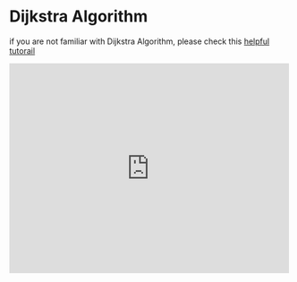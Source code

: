 # Dijkstra Algorithm

if you are not familiar with Dijkstra Algorithm, please check this [helpful tutorail](https://www.youtube.com/watch?v=XB4MIexjvY0&ab_channel=AbdulBari)

<embed src="https://drive.google.com/viewerng/
viewer?embedded=true&url=https://github.com/TianQ20/Crack-LeetCode/blob/tq/docs/Dijkstra.pdf" width="500" height="375">
